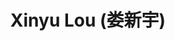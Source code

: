 ---
# Display name
title: $%ms_2023_34$ Xinyu Lou (娄新宇)

# Is this the primary user of the site?
superuser: false

user_groups: ["Master Students"]

role: 

organizations:
- name:  2023 to now, Co-supervised with [Prof. Wu](https://sai.jlu.edu.cn/info/1094/3443.htm)
- name:  School of Mathematics

interests:


highlight_name: false
---